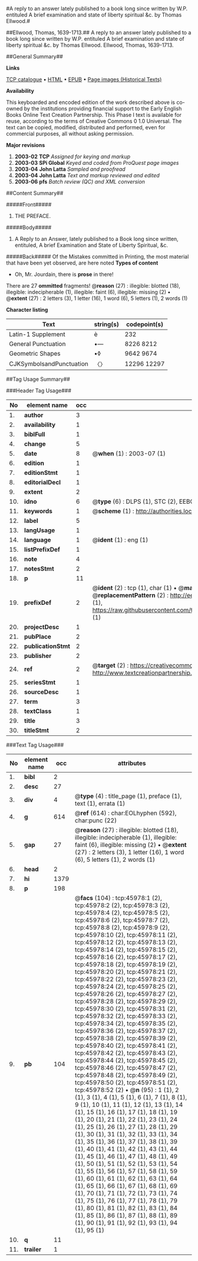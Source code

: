 #A reply to an answer lately published to a book long since written by W.P. entituled A brief examination and state of liberty spiritual &c. by Thomas Ellwood.#

##Ellwood, Thomas, 1639-1713.##
A reply to an answer lately published to a book long since written by W.P. entituled A brief examination and state of liberty spiritual &c. by Thomas Ellwood.
Ellwood, Thomas, 1639-1713.

##General Summary##

**Links**

[TCP catalogue](http://www.ota.ox.ac.uk/tcp/)  • 
[HTML](http://tei.it.ox.ac.uk/tcp/Texts-HTML/free/A39/A39306.html)  • 
[EPUB](http://tei.it.ox.ac.uk/tcp/Texts-EPUB/free/A39/A39306.epub) • 
[Page images (Historical Texts)](https://data.historicaltexts.jisc.ac.uk/view?pubId=eebo-10804892e&pageId=eebo-10804892e-45978-1)

**Availability**

This keyboarded and encoded edition of the
	       work described above is co-owned by the institutions
	       providing financial support to the Early English Books
	       Online Text Creation Partnership. This Phase I text is
	       available for reuse, according to the terms of Creative
	       Commons 0 1.0 Universal. The text can be copied,
	       modified, distributed and performed, even for
	       commercial purposes, all without asking permission.

**Major revisions**

1. __2003-02__ __TCP__ *Assigned for keying and markup*
1. __2003-03__ __SPi Global__ *Keyed and coded from ProQuest page images*
1. __2003-04__ __John Latta__ *Sampled and proofread*
1. __2003-04__ __John Latta__ *Text and markup reviewed and edited*
1. __2003-06__ __pfs__ *Batch review (QC) and XML conversion*

##Content Summary##

#####Front#####

1. THE PREFACE.

#####Body#####

1. A Reply to an Answer, lately published to a Book long since written, entituled, A brief Examination and State of Liberty Spiritual, &c.

#####Back#####
Of the Mistakes committed in Printing, the most material that have been yet observed, are here noted
**Types of content**

  * Oh, Mr. Jourdain, there is **prose** in there!

There are 27 **ommitted** fragments! 
 @__reason__ (27) : illegible: blotted (18), illegible: indecipherable (1), illegible: faint (6), illegible: missing (2)  •  @__extent__ (27) : 2 letters (3), 1 letter (16), 1 word (6), 5 letters (1), 2 words (1)

**Character listing**


|Text|string(s)|codepoint(s)|
|---|---|---|
|Latin-1 Supplement|è|232|
|General Punctuation|•—|8226 8212|
|Geometric Shapes|▪◊|9642 9674|
|CJKSymbolsandPunctuation|〈〉|12296 12297|

##Tag Usage Summary##

###Header Tag Usage###

|No|element name|occ|attributes|
|---|---|---|---|
|1.|__author__|3||
|2.|__availability__|1||
|3.|__biblFull__|1||
|4.|__change__|5||
|5.|__date__|8| @__when__ (1) : 2003-07 (1)|
|6.|__edition__|1||
|7.|__editionStmt__|1||
|8.|__editorialDecl__|1||
|9.|__extent__|2||
|10.|__idno__|6| @__type__ (6) : DLPS (1), STC (2), EEBO-CITATION (1), OCLC (1), VID (1)|
|11.|__keywords__|1| @__scheme__ (1) : http://authorities.loc.gov/ (1)|
|12.|__label__|5||
|13.|__langUsage__|1||
|14.|__language__|1| @__ident__ (1) : eng (1)|
|15.|__listPrefixDef__|1||
|16.|__note__|4||
|17.|__notesStmt__|2||
|18.|__p__|11||
|19.|__prefixDef__|2| @__ident__ (2) : tcp (1), char (1)  •  @__matchPattern__ (2) : ([0-9\-]+):([0-9IVX]+) (1), (.+) (1)  •  @__replacementPattern__ (2) : http://eebo.chadwyck.com/downloadtiff?vid=$1&page=$2 (1), https://raw.githubusercontent.com/textcreationpartnership/Texts/master/tcpchars.xml#$1 (1)|
|20.|__projectDesc__|1||
|21.|__pubPlace__|2||
|22.|__publicationStmt__|2||
|23.|__publisher__|2||
|24.|__ref__|2| @__target__ (2) : https://creativecommons.org/publicdomain/zero/1.0/ (1), http://www.textcreationpartnership.org/docs/. (1)|
|25.|__seriesStmt__|1||
|26.|__sourceDesc__|1||
|27.|__term__|3||
|28.|__textClass__|1||
|29.|__title__|3||
|30.|__titleStmt__|2||


###Text Tag Usage###

|No|element name|occ|attributes|
|---|---|---|---|
|1.|__bibl__|2||
|2.|__desc__|27||
|3.|__div__|4| @__type__ (4) : title_page (1), preface (1), text (1), errata (1)|
|4.|__g__|614| @__ref__ (614) : char:EOLhyphen (592), char:punc (22)|
|5.|__gap__|27| @__reason__ (27) : illegible: blotted (18), illegible: indecipherable (1), illegible: faint (6), illegible: missing (2)  •  @__extent__ (27) : 2 letters (3), 1 letter (16), 1 word (6), 5 letters (1), 2 words (1)|
|6.|__head__|2||
|7.|__hi__|1379||
|8.|__p__|198||
|9.|__pb__|104| @__facs__ (104) : tcp:45978:1 (2), tcp:45978:2 (2), tcp:45978:3 (2), tcp:45978:4 (2), tcp:45978:5 (2), tcp:45978:6 (2), tcp:45978:7 (2), tcp:45978:8 (2), tcp:45978:9 (2), tcp:45978:10 (2), tcp:45978:11 (2), tcp:45978:12 (2), tcp:45978:13 (2), tcp:45978:14 (2), tcp:45978:15 (2), tcp:45978:16 (2), tcp:45978:17 (2), tcp:45978:18 (2), tcp:45978:19 (2), tcp:45978:20 (2), tcp:45978:21 (2), tcp:45978:22 (2), tcp:45978:23 (2), tcp:45978:24 (2), tcp:45978:25 (2), tcp:45978:26 (2), tcp:45978:27 (2), tcp:45978:28 (2), tcp:45978:29 (2), tcp:45978:30 (2), tcp:45978:31 (2), tcp:45978:32 (2), tcp:45978:33 (2), tcp:45978:34 (2), tcp:45978:35 (2), tcp:45978:36 (2), tcp:45978:37 (2), tcp:45978:38 (2), tcp:45978:39 (2), tcp:45978:40 (2), tcp:45978:41 (2), tcp:45978:42 (2), tcp:45978:43 (2), tcp:45978:44 (2), tcp:45978:45 (2), tcp:45978:46 (2), tcp:45978:47 (2), tcp:45978:48 (2), tcp:45978:49 (2), tcp:45978:50 (2), tcp:45978:51 (2), tcp:45978:52 (2)  •  @__n__ (95) : 1 (1), 2 (1), 3 (1), 4 (1), 5 (1), 6 (1), 7 (1), 8 (1), 9 (1), 10 (1), 11 (1), 12 (1), 13 (1), 14 (1), 15 (1), 16 (1), 17 (1), 18 (1), 19 (1), 20 (1), 21 (1), 22 (1), 23 (1), 24 (1), 25 (1), 26 (1), 27 (1), 28 (1), 29 (1), 30 (1), 31 (1), 32 (1), 33 (1), 34 (1), 35 (1), 36 (1), 37 (1), 38 (1), 39 (1), 40 (1), 41 (1), 42 (1), 43 (1), 44 (1), 45 (1), 46 (1), 47 (1), 48 (1), 49 (1), 50 (1), 51 (1), 52 (1), 53 (1), 54 (1), 55 (1), 56 (1), 57 (1), 58 (1), 59 (1), 60 (1), 61 (1), 62 (1), 63 (1), 64 (1), 65 (1), 66 (1), 67 (1), 68 (1), 69 (1), 70 (1), 71 (1), 72 (1), 73 (1), 74 (1), 75 (1), 76 (1), 77 (1), 78 (1), 79 (1), 80 (1), 81 (1), 82 (1), 83 (1), 84 (1), 85 (1), 86 (1), 87 (1), 88 (1), 89 (1), 90 (1), 91 (1), 92 (1), 93 (1), 94 (1), 95 (1)|
|10.|__q__|11||
|11.|__trailer__|1||
